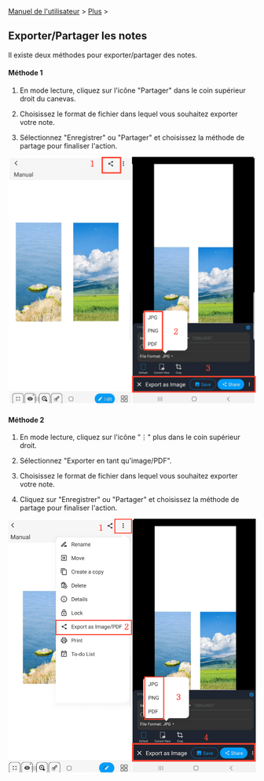 [Manuel de l'utilisateur](/dragonnest/drawnote/manual/fr) > [Plus](/dragonnest/drawnote/manual/fr/more) >

Exporter/Partager les notes
---
Il existe deux méthodes pour exporter/partager des notes.

#### Méthode 1
1. En mode lecture, cliquez sur l'icône "Partager" dans le coin supérieur droit du canevas.

2. Choisissez le format de fichier dans lequel vous souhaitez exporter votre note.

3. Sélectionnez "Enregistrer" ou "Partager" et choisissez la méthode de partage pour finaliser l'action.

![Exporter/Partager les notes Méthode 1](imgs/export_share_notes.png)

#### Méthode 2
1. En mode lecture, cliquez sur l'icône "⋮" plus dans le coin supérieur droit.

2. Sélectionnez "Exporter en tant qu'image/PDF".

3. Choisissez le format de fichier dans lequel vous souhaitez exporter votre note.

4. Cliquez sur "Enregistrer" ou "Partager" et choisissez la méthode de partage pour finaliser l'action.

![Exporter/Partager les notes Méthode 2](imgs/export_share_notes2.png)